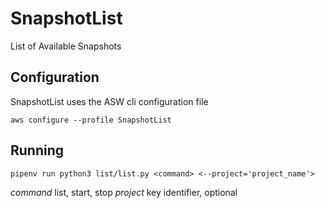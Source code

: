 # SnapshotList
List of Available Snapshots

## Configuration

SnapshotList uses the ASW cli configuration file

`aws configure --profile SnapshotList`

## Running

`pipenv run python3 list/list.py <command> <--project='project_name'>`

*command* list, start, stop
*project* key identifier, optional
